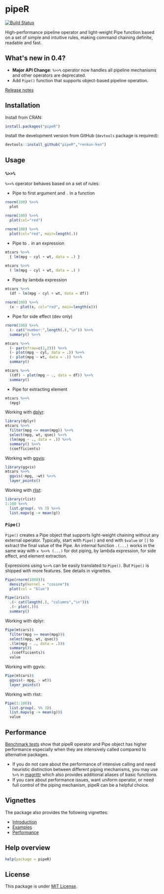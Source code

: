 

# pipeR

[![Build Status](https://travis-ci.org/renkun-ken/pipeR.png?branch=master)](https://travis-ci.org/renkun-ken/pipeR)

High-performance pipeline operator and light-weight Pipe function based on a set of simple and intuitive rules, making command chaining definite, readable and fast.

## What's new in 0.4?

- **Major API Change**: `%>>%` operator now handles all pipeline mechanisms and other operators are deprecated.
- Add `Pipe()` function that supports object-based pipeline operation.

[Release notes](https://github.com/renkun-ken/pipeR/releases)

## Installation

Install from CRAN:

```r
install.packages("pipeR")
```

Install the development version from GitHub (`devtools` package is required):

```r
devtools::install_github("pipeR","renkun-ken")
```

## Usage

### `%>>%`

`%>>%` operator behaves based on a set of rules:

* Pipe to first argument and `.` in a function

```r
rnorm(100) %>>%
  plot

rnorm(100) %>>%
  plot(col="red")
  
rnorm(100) %>>%
  plot(col="red", main=length(.))
```

* Pipe to `.` in an expression

```r
mtcars %>>%
  { lm(mpg ~ cyl + wt, data = .) }

mtcars %>>%
  ( lm(mpg ~ cyl + wt, data = .) )
```

* Pipe by lambda expression

```r
mtcars %>>%
  (df ~ lm(mpg ~ cyl + wt, data = df))
  
rnorm(100) %>>%
  (x ~ plot(x, col="red", main=length(x)))
```

* Pipe for side effect (dev only)

```r
rnorm(100) %>>%
  (~ cat("number:",length(.),"\n")) %>>%
  summary() %>>%
```

```r
mtcars %>>%
  (~ par(mfrow=c(1,2))) %>>%
  (~ plot(mpg ~ cyl, data = .)) %>>%
  (~ plot(mpg ~ wt, data = .)) %>>%
  summary()
```

```r
mtcars %>>%
  ((df) ~ plot(mpg ~ ., data = df)) %>>%
  summary()
```  

* Pipe for extracting element

```r
mtcars %>>%
  (mpg)
```

Working with [dplyr](https://github.com/hadley/dplyr/):

```r
library(dplyr)
mtcars %>>%
  filter(mpg <= mean(mpg)) %>>%
  select(mpg, wt, qsec) %>>%
  (lm(mpg ~ ., data = .)) %>>%
  summary() %>>%
  (coefficients)
```

Working with [ggvis](http://ggvis.rstudio.com/):

```r
library(ggvis)
mtcars %>>%
  ggvis(~mpg, ~wt) %>>%
  layer_points()
```

Working with [rlist](http://renkun.me/rlist/):

```r
library(rlist)
1:100 %>>%
  list.group(. %% 3) %>>%
  list.mapv(g -> mean(g))
```

### `Pipe()`

`Pipe()` creates a Pipe object that supports light-weight chaining without any external operator. Typically, start with `Pipe()` and end with `$value` or `[]` to extract the final value of the Pipe. An internal function `.(...)` works in the same way with `x %>>% (...)` for dot piping, by lambda expression, for side effect, and element extraction.

Expressions using `%>>%` can be easily translated to `Pipe()`. But `Pipe()` is shipped with more features. See details in vignettes.

```r
Pipe(rnorm(1000))$
  density(kernel = "cosine")$
  plot(col = "blue")
```

```r
Pipe(iris)$
  .(~ cat(length(.), "columns","\n"))$
  .(~ plot(.))$
  summary()
```

Working with dplyr:

```r
Pipe(mtcars)$
  filter(mpg >= mean(mpg))$
  select(mpg, wt, qsec)$
  .(lm(mpg ~ ., data = .))$
  summary()$
  .(coefficients)$
  value
```

Working with ggvis:

```r
Pipe(mtcars)$
  ggvis(~ mpg, ~ wt)$
  layer_points()
```

Working with rlist:

```r
Pipe(1:100)$
  list.group(. %% 3)$
  list.mapv(g -> mean(g))$
  value
```

## Performance

[Benchmark tests](http://cran.r-project.org/web/packages/pipeR/vignettes/Performance.html) show that pipeR operator and Pipe object has higher performance especially when they are intensively called compared to alternative packages.

- If you do not care about the performance of intensive calling and need heuristic distinction between different piping mechanisms, you may use `%>%` in [magrittr](https://github.com/smbache/magrittr) which also provides additional aliases of basic functions. 
- If you care about performance issues, want uniform operator, or need full control of the piping mechanism, pipeR can be a helpful choice.

## Vignettes

The package also provides the following vignettes:

- [Introduction](http://cran.r-project.org/web/packages/pipeR/vignettes/Introduction.html)
- [Examples](http://cran.r-project.org/web/packages/pipeR/vignettes/Examples.html)
- [Performance](http://cran.r-project.org/web/packages/pipeR/vignettes/Performance.html)


## Help overview

```r
help(package = pipeR)
```

## License

This package is under [MIT License](http://opensource.org/licenses/MIT).

